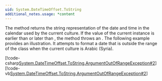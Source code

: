 ```yaml
---
uid: System.DateTimeOffset.ToString
additional_notes.usage: *content
---
```


<p>The <xref href="System.DateTimeOffset.ToString"></xref> method returns the string representation of the date and time in the calendar used by the current culture. If the value of the current <xref href="System.DateTimeOffset"></xref> instance is earlier than <xref href="System.Globalization.Calendar.MinSupportedDateTime"></xref> or later than <xref href="System.Globalization.Calendar.MaxSupportedDateTime"></xref>, the method throws an <xref href="System.ArgumentOutOfRangeException"></xref>. The following example provides an illustration. It attempts to format a date that is outside the range of the <xref href="System.Globalization.HijriCalendar"></xref> class when the current culture is Arabic (Syria).  
  
 [!code-csharp[System.DateTimeOffset.ToString.ArgumentOutOfRangeException#2](~/samples/snippets/csharp/VS_Snippets_CLR_System/system.datetimeoffset.tostring.argumentoutofrangeexception/cs/datetimeoffset.tostring.argumentoutofrangeexception2.cs#2)]
 [!code-vb[System.DateTimeOffset.ToString.ArgumentOutOfRangeException#2](~/samples/snippets/visualbasic/VS_Snippets_CLR_System/system.datetimeoffset.tostring.argumentoutofrangeexception/vb/datetimeoffset.tostring.argumentoutofrangeexception2.vb#2)]</p>


